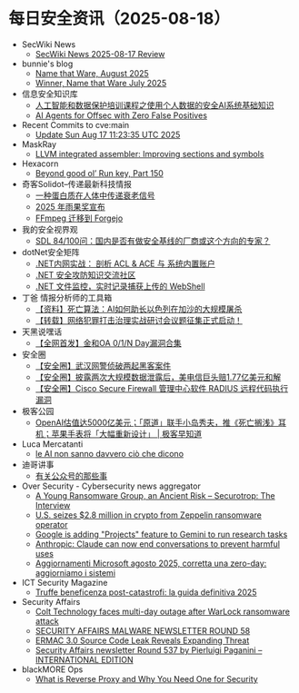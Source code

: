 # 每日安全资讯（2025-08-18）

- SecWiki News
  - [SecWiki News 2025-08-17 Review](http://www.sec-wiki.com/?2025-08-17)
- bunnie's blog
  - [Name that Ware, August 2025](https://www.bunniestudios.com/blog/2025/name-that-ware-august-2025/)
  - [Winner, Name that Ware July 2025](https://www.bunniestudios.com/blog/2025/winner-name-that-ware-july-2025/)
- 信息安全知识库
  - [人工智能和数据保护培训课程之使用个人数据的安全AI系统基础知识](https://vipread.com/library/topic/4011)
  - [AI Agents for Offsec with Zero False Positives](https://vipread.com/library/topic/4012)
- Recent Commits to cve:main
  - [Update Sun Aug 17 11:23:35 UTC 2025](https://github.com/trickest/cve/commit/5ea4e0380c57403ae11e5a4ff249e8c81ced5938)
- MaskRay
  - [LLVM integrated assembler: Improving sections and symbols](https://maskray.me/blog/2025-08-17-llvm-integrated-assembler-improving-sections-and-symbols)
- Hexacorn
  - [Beyond good ol’ Run key, Part 150](https://www.hexacorn.com/blog/2025/08/17/beyond-good-ol-run-key-part-150/)
- 奇客Solidot–传递最新科技情报
  - [一种蛋白质在人体中传递衰老信号](https://www.solidot.org/story?sid=82070)
  - [2025 年雨果奖宣布](https://www.solidot.org/story?sid=82069)
  - [FFmpeg 迁移到 Forgejo](https://www.solidot.org/story?sid=82068)
- 我的安全视界观
  - [SDL 84/100问：国内是否有做安全基线的厂商或这个方向的专家？](https://mp.weixin.qq.com/s?__biz=MzI3Njk2OTIzOQ==&mid=2247487072&idx=1&sn=fdf78bd2335a7a94802ab396f1ab60a8)
- dotNet安全矩阵
  - [.NET内网实战： 剖析 ACL & ACE 与 系统内置账户](https://mp.weixin.qq.com/s?__biz=MzUyOTc3NTQ5MA==&mid=2247500314&idx=1&sn=45bf90d527b6f155ff3ee7ff68b38d45)
  - [.NET 安全攻防知识交流社区](https://mp.weixin.qq.com/s?__biz=MzUyOTc3NTQ5MA==&mid=2247500314&idx=2&sn=737b4b921aa637b68afb508b6ba8ab33)
  - [.NET 文件监控，实时记录捕获上传的 WebShell](https://mp.weixin.qq.com/s?__biz=MzUyOTc3NTQ5MA==&mid=2247500314&idx=3&sn=c023ecc808eb93f17c79fff140d3fbe9)
- 丁爸 情报分析师的工具箱
  - [【资料】死亡算法：AI如何助长以色列在加沙的大规模屠杀](https://mp.weixin.qq.com/s?__biz=MzI2MTE0NTE3Mw==&mid=2651151596&idx=1&sn=e7e265b3053da3f0ba3c6cf5a3798314)
  - [【转载】网络犯罪打击治理实战研讨会议题征集正式启动！](https://mp.weixin.qq.com/s?__biz=MzI2MTE0NTE3Mw==&mid=2651151596&idx=2&sn=865973f3949072067f9b321e149bbdf0)
- 天黑说嘿话
  - [【全网首发】金和OA 0/1/N Day漏洞合集](https://mp.weixin.qq.com/s?__biz=MzI5NTQ5MTAzMA==&mid=2247484572&idx=1&sn=0453587999820ccbd738fdd3cd30bf3d)
- 安全圈
  - [【安全圈】武汉网警侦破两起黑客案件](https://mp.weixin.qq.com/s?__biz=MzIzMzE4NDU1OQ==&mid=2652071217&idx=1&sn=ec91ff3f474a635ee2df3413e02bbb6d)
  - [【安全圈】披露两次大规模数据泄露后，美电信巨头赔1.77亿美元和解](https://mp.weixin.qq.com/s?__biz=MzIzMzE4NDU1OQ==&mid=2652071217&idx=2&sn=bfe35b7a53d00c3fcff96d4b32bce02b)
  - [【安全圈】Cisco Secure Firewall 管理中心软件 RADIUS 远程代码执行漏洞](https://mp.weixin.qq.com/s?__biz=MzIzMzE4NDU1OQ==&mid=2652071217&idx=3&sn=5a8bb9cfe3a4cd7c3f48d25a74aa349e)
- 极客公园
  - [OpenAI估值达5000亿美元；「原道」联手小岛秀夫，推《死亡搁浅》耳机；苹果手表将「大幅重新设计」 | 极客早知道](https://mp.weixin.qq.com/s?__biz=MTMwNDMwODQ0MQ==&mid=2653084941&idx=1&sn=8a2232365ff3c0614dafd74bf4184b7e)
- Luca Mercatanti
  - [le AI non sanno davvero ciò che dicono](https://luca-mercatanti.com/le-ai-non-sanno-davvero-cio-che-dicono/?utm_source=rss&utm_medium=rss&utm_campaign=le-ai-non-sanno-davvero-cio-che-dicono)
- 迪哥讲事
  - [有关公众号的那些事](https://mp.weixin.qq.com/s?__biz=MzIzMTIzNTM0MA==&mid=2247498057&idx=1&sn=a517fae38e32fa55ebc139b5e954f019)
- Over Security - Cybersecurity news aggregator
  - [A Young Ransomware Group, an Ancient Risk – Securotrop: The Interview](https://www.suspectfile.com/a-young-ransomware-group-an-ancient-risk-securotrop-the-interview/)
  - [U.S. seizes $2.8 million in crypto from Zeppelin ransomware operator](https://www.bleepingcomputer.com/news/security/us-seizes-28-million-in-crypto-from-zeppelin-ransomware-operator/)
  - [Google is adding "Projects" feature to Gemini to run research tasks](https://www.bleepingcomputer.com/news/artificial-intelligence/google-is-adding-projects-feature-to-gemini-to-run-research-tasks/)
  - [Anthropic: Claude can now end conversations to prevent harmful uses](https://www.bleepingcomputer.com/news/artificial-intelligence/anthropic-claude-can-now-end-conversations-to-prevent-harmful-uses/)
  - [Aggiornamenti Microsoft agosto 2025, corretta una zero-day: aggiorniamo i sistemi](https://www.cybersecurity360.it/news/aggiornamenti-microsoft-agosto-2025-corretta-una-zero-day-aggiorniamo-i-sistemi/)
- ICT Security Magazine
  - [Truffe beneficenza post-catastrofi: la guida definitiva 2025](https://www.ictsecuritymagazine.com/notizie/truffe-beneficenza/)
- Security Affairs
  - [Colt Technology faces multi-day outage after WarLock ransomware attack](https://securityaffairs.com/181247/data-breach/colt-technology-faces-multi-day-outage-after-warlock-ransomware-attack.html)
  - [SECURITY AFFAIRS MALWARE NEWSLETTER ROUND 58](https://securityaffairs.com/181233/malware/security-affairs-malware-newsletter-round-58.html)
  - [ERMAC 3.0 Source Code Leak Reveals Expanding Threat](https://securityaffairs.com/181217/uncategorized/ermac-3-0-source-code-leak-reveals-expanding-threat.html)
  - [Security Affairs newsletter Round 537 by Pierluigi Paganini – INTERNATIONAL EDITION](https://securityaffairs.com/181226/breaking-news/security-affairs-newsletter-round-537-by-pierluigi-paganini-international-edition.html)
- blackMORE Ops
  - [What is Reverse Proxy and Why You Need One for Security](https://www.blackmoreops.com/what-is-reverse-proxy-explained/)
